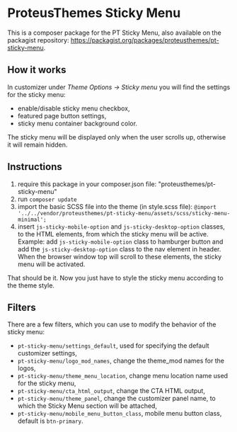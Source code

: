# ProteusThemes Sticky Menu #

This is a composer package for the PT Sticky Menu, also available on the packagist repository: https://packagist.org/packages/proteusthemes/pt-sticky-menu.

## How it works ##

In customizer under *Theme Options -> Sticky menu* you will find the settings for the sticky menu:

- enable/disable sticky menu checkbox,
- featured page button settings,
- sticky menu container background color.

The sticky menu will be displayed only when the user scrolls up, otherwise it will remain hidden.

## Instructions ##

1. require this package in your composer.json file: "proteusthemes/pt-sticky-menu"
2. run `composer update`
3. import the basic SCSS file into the theme (in style.scss file):
`@import '../../vendor/proteusthemes/pt-sticky-menu/assets/scss/sticky-menu-minimal';`
4. insert `js-sticky-mobile-option` and `js-sticky-desktop-option` classes, to the HTML elements, from which the sticky menu will be active. Example: add `js-sticky-mobile-option` class to hamburger button and add the `js-sticky-desktop-option` class to the nav element in header. When the browser window top will scroll to these elements, the sticky menu will be activated.

That should be it. Now you just have to style the sticky menu according to the theme style.

## Filters ##

There are a few filters, which you can use to modify the behavior of the sticky menu:

- `pt-sticky-menu/settings_default`, used for specifying the default customizer settings,
- `pt-sticky-menu/logo_mod_names`, change the theme_mod names for the logos,
- `pt-sticky-menu/theme_menu_location`, change menu location name used for the sticky menu,
- `pt-sticky-menu/cta_html_output`, change the CTA HTML output,
- `pt-sticky-menu/theme_panel`, change the customizer panel name, to which the Sticky Menu section will be attached,
- `pt-sticky-menu/mobile_menu_button_class`, mobile menu button class, default is `btn-primary`.